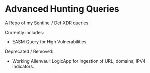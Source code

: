 # Advanced Hunting Queries

A Repo of my Sentinel / Def XDR queries.

Currently includes:
- EASM Query for High Vulnerabilities

Deprecated / Removed:
- Working Alienvault LogicApp for ingestion of URL, domains, IPV4 indicators.
